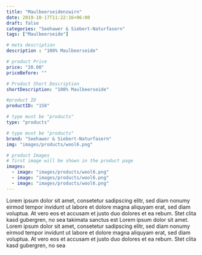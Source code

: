 ```yaml
---
title: "Maulbeerseidenzwirn"
date: 2019-10-17T11:22:16+06:00
draft: false
categories: "Seehawer & Siebert-Naturfasern"
tags: ["Maulbeerseide"]

# meta description
description : "100% Maulbeerseide"

# product Price
price: "20.00"
priceBefore: ""

# Product Short Description
shortDescription: "100% Maulbeerseide"

#product ID
productID: "158"

# type must be "products"
type: "products"

# type must be "products"
brand: "Seehawer & Siebert-Naturfasern"
img: "images/products/wool6.png"   

# product Images
# first image will be shown in the product page
images:
  - image: "images/products/wool6.png"
  - image: "images/products/wool6.png"
  - image: "images/products/wool6.png"
---
```


Lorem ipsum dolor sit amet, consetetur sadipscing elitr, sed diam nonumy eirmod tempor invidunt ut labore et dolore magna aliquyam erat, sed diam voluptua. At vero eos et accusam et justo duo dolores et ea rebum. Stet clita kasd gubergren, no sea takimata sanctus est Lorem ipsum dolor sit amet. Lorem ipsum dolor sit amet, consetetur sadipscing elitr, sed diam nonumy eirmod tempor invidunt ut labore et dolore magna aliquyam erat, sed diam voluptua. At vero eos et accusam et justo duo dolores et ea rebum. Stet clita kasd gubergren, no sea 
